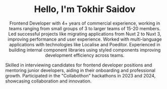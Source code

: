 <h1 align="center">Hello, I'm Tokhir Saidov</h1>
<p align="center">Frontend Developer with 4+ years of commercial experience, working in teams ranging from small groups of 3 to larger teams of 15-20 members. Led successful projects like migrating applications from Nuxt 2 to Nuxt 3, improving performance and user experience. Worked with multi-language applications with technologies like Localise and Poeditor. Experienced in building internal component libraries using styled components improving development efficiency across teams.</p>
<p>Skilled in interviewing candidates for frontend developer positions and mentoring junior developers, aiding in their onboarding and professional growth. Participated in the "Collabothon" hackathons in 2023 and 2024, showcasing collaboration and innovation.</p>
